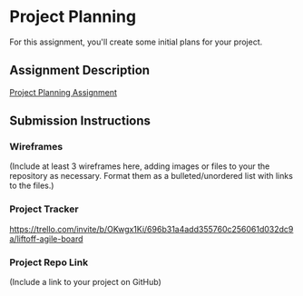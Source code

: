 # Project Planning
For this assignment, you'll create some initial plans for your project.

## Assignment Description
[Project Planning Assignment](https://education.launchcode.org/liftoff/assignments/planning/)

## Submission Instructions

### Wireframes

(Include at least 3 wireframes here, adding images or files to your the repository as necessary. Format them as a bulleted/unordered list with links to the files.)

### Project Tracker

https://trello.com/invite/b/OKwgx1Ki/696b31a4add355760c256061d032dc9a/liftoff-agile-board

### Project Repo Link

(Include a link to your project on GitHub)
